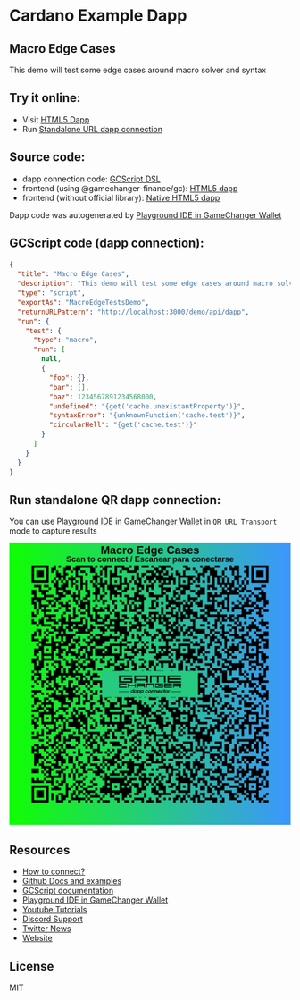 
# Cardano Example Dapp

## **Macro Edge Cases**

This demo will test some edge cases around macro solver and syntax


## Try it online: 

-  Visit [HTML5 Dapp](https://gamechangerfinance.github.io/gamechanger.wallet/examples/Macro%20Edge%20Cases.html)
-  Run [Standalone URL dapp connection](https://beta-wallet.gamechanger.finance/api/2/run/1-H4sIAAAAAAAAA11QS0_DMAz-K1EuA6mig_EYvSEY4gDShMYJ7RBSb41I48hxWEfV_06yqhdOcezvZfeSDVuQlXxTmlCs6j2IRxUgyELWEDQZzwZdAmwaE0QNLYqDsVYwBBYBWxCQOTpzhCKMrhbtSSug_QESKjXC0bHqkiQffTYbddMfOo_ED2EKkP03STk8JaM0J-BI7uP9da2YgXKOhtlXZWlRK9tg4Goxn8_LHKxU3pS18j4TY8L2Mqc8vaPvKdg0_XTR2qKXO8QEGQr5pSh1t7n4ldXl1eL65vZueT8Wy-RSyLQd7IyDOon1e-CzmVa6gYvooDOBleM1oQfi4-x8SEbj4isipMyI7tvhwT1Hp_NVJ3ZOOeK1IR2tohew9p_FBBq2wzD8AV37YAu4AQAA)

## Source code:

- dapp connection code: [GCScript DSL](Macro%20Edge%20Cases.gcscript)
- frontend (using @gamechanger-finance/gc): [HTML5 dapp](Macro%20Edge%20Cases.html)
- frontend (without official library): [Native HTML5 dapp](Macro%20Edge%20Cases_nolib.html)

Dapp code was autogenerated by [Playground IDE in GameChanger Wallet ](https://beta-wallet.gamechanger.finance/playground)

## GCScript code (dapp connection):
```json
{
  "title": "Macro Edge Cases",
  "description": "This demo will test some edge cases around macro solver and syntax",
  "type": "script",
  "exportAs": "MacroEdgeTestsDemo",
  "returnURLPattern": "http://localhost:3000/demo/api/dapp",
  "run": {
    "test": {
      "type": "macro",
      "run": [
        null,
        {
          "foo": {},
          "bar": [],
          "baz": 1234567891234568000,
          "undefined": "{get('cache.unexistantProperty')}",
          "syntaxError": "{unknownFunction('cache.test')}",
          "circularHell": "{get('cache.test')}"
        }
      ]
    }
  }
}
```

## Run standalone QR dapp connection: 

You can use [Playground IDE in GameChanger Wallet ](https://beta-wallet.gamechanger.finance/playground) in `QR URL Transport` mode to capture results

[![This GCScript/URL is too large! make it shorter uploading parts to GCFS. Unable to generate QR code](Macro%20Edge%20Cases.png)](https://gamechangerfinance.github.io/gamechanger.wallet/examples/Macro%20Edge%20Cases.png)

## Resources
- [How to connect?](https://www.npmjs.com/package/@gamechanger-finance/gc)
- [Github Docs and examples](https://github.com/GameChangerFinance/gamechanger.wallet/)
- [GCScript documentation](https://beta-wallet.gamechanger.finance/doc/api/v2/api.html)
- [Playground IDE in GameChanger Wallet ](https://beta-wallet.gamechanger.finance/playground)
- [Youtube Tutorials](https://www.youtube.com/@gamechanger.finance)
- [Discord Support](https://discord.gg/vpbfyRaDKG)
- [Twitter News](https://twitter.com/GameChangerOk)
- [Website](https://gamechanger.finance)

## License
MIT 
    
